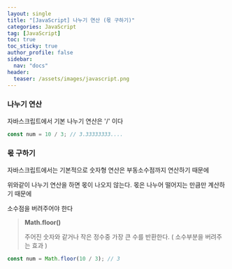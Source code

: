 ```yaml
---
layout: single
title: "[JavaScript] 나누기 연산 (몫 구하기)"
categories: JavaScript
tag: [JavaScript]
toc: true
toc_sticky: true
author_profile: false
sidebar:
  nav: "docs"
header:
  teaser: /assets/images/javascript.png
---
```


### 나누기 연산

자바스크립트에서 기본 나누기 연산은 '/' 이다

```javascript
const num = 10 / 3; // 3.33333333....
```

### 몫 구하기

자바스크립트에서는 기본적으로 숫자형 연산은 부동소수점까지 연산하기 때문에

위와같이 나누기 연산을 하면 몫이 나오지 않는다. 몫은 나누어 떨어지는 만큼만 계산하기 때문에

소수점을 버려주어야 한다

> **Math.floor()**
>
> 주어진 숫자와 같거나 작은 정수중 가장 큰 수를 반환한다. ( 소수부분을 버려주는 효과 )

```javascript
const num = Math.floor(10 / 3); // 3
```
